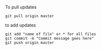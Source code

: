 To pull updates 

	git pull origin master



to add updates 

	git add "name of file" or * for all files 
	git commit -m "Commit message goes here"
	git push origin master
